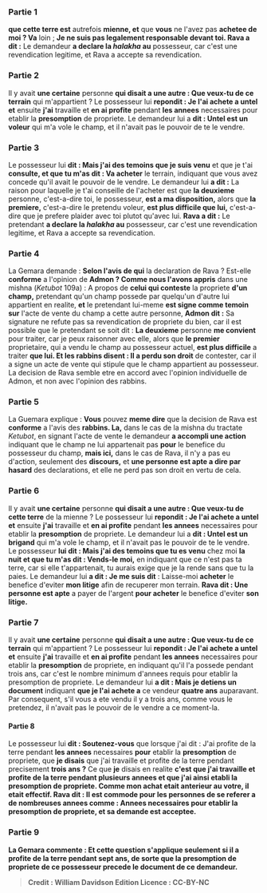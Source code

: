 
### Partie 1
<b>que cette terre est</b> autrefois <b>mienne, et</b> que <b>vous</b> ne l'avez pas <b>achetee de moi ? Va</b> loin ; <b>Je ne suis pas legalement responsable devant toi. Rava a dit :</b> Le demandeur <b>a declare la <i>halakha</i> au</b> possesseur, car c'est une revendication legitime, et Rava a accepte sa revendication.

### Partie 2
Il y avait <b>une certaine</b> personne <b>qui disait a une autre : Que veux-tu de ce terrain</b> qui m'appartient ? Le possesseur lui <b>repondit : Je l'ai achete a untel et</b> ensuite <b>j'ai</b> travaille et <b>en ai profite</b> pendant <b>les annees</b> necessaires pour etablir la <b>presomption</b> de propriete. Le demandeur lui a <b>dit : Untel est un voleur</b> qui m'a vole le champ, et il n'avait pas le pouvoir de te le vendre.

### Partie 3
Le possesseur lui <b>dit : Mais j'ai des temoins que je suis venu</b> et que je t'ai <b>consulte, et que tu m'as dit : Va acheter</b> le terrain, indiquant que vous avez concede qu'il avait le pouvoir de le vendre. Le demandeur lui <b>a dit :</b> La raison pour laquelle je t'ai conseille de l'acheter est que <b>la deuxieme</b> personne, c'est-a-dire toi, le possesseur, <b>est a ma disposition,</b> alors que <b>la premiere,</b> c'est-a-dire le pretendu voleur, <b>est plus difficile que lui,</b> c'est-a-dire que je prefere plaider avec toi plutot qu'avec lui. <b>Rava a dit :</b> Le pretendant <b>a declare la <i>halakha</i> au</b> possesseur, car c'est une revendication legitime, et Rava a accepte sa revendication.

### Partie 4
La Gemara demande : <b>Selon l'avis de qui</b> la declaration de Rava ? Est-elle <b>conforme</b> a l'opinion de <b>Admon ? Comme nous l'avons appris</b> dans une mishna (<i>Ketubot</i> 109a) : A propos de <b>celui qui conteste</b> la propriete <b>d'un champ,</b> pretendant qu'un champ possede par quelqu'un d'autre lui appartient en realite, <b>et</b> le pretendant lui-meme <b>est signe comme temoin sur</b> l'acte de vente du champ a cette autre personne, <b>Admon dit :</b> Sa signature ne refute pas sa revendication de propriete du bien, car il est possible que le pretendant se soit dit : <b>La deuxieme</b> personne <b>me convient</b> pour traiter, car je peux raisonner avec elle, alors que <b>le premier</b> proprietaire, qui a vendu le champ au possesseur actuel, <b>est plus difficile</b> a traiter <b>que lui. Et les rabbins disent : Il a perdu son droit</b> de contester, car il a signe un acte de vente qui stipule que le champ appartient au possesseur. La decision de Rava semble etre en accord avec l'opinion individuelle de Admon, et non avec l'opinion des rabbins.

### Partie 5
La Guemara explique : <b>Vous</b> pouvez <b>meme dire</b> que la decision de Rava est <b>conforme</b> a l'avis des <b>rabbins. La,</b> dans le cas de la mishna du tractate <i>Ketubot</i>, en signant l'acte de vente le demandeur <b>a accompli une action</b> indiquant que le champ ne lui appartenait pas <b>pour</b> le benefice du possesseur du champ, <b>mais ici,</b> dans le cas de Rava, il n'y a pas eu d'action, seulement des <b>discours,</b> et <b>une personne est apte a dire par hasard</b> des declarations, et elle ne perd pas son droit en vertu de cela.

### Partie 6
Il y avait <b>une certaine</b> personne <b>qui disait a une autre : Que veux-tu de cette terre</b> de la mienne ? Le possesseur lui <b>repondit : Je l'ai achete a untel et</b> ensuite <b>j'ai</b> travaille et <b>en ai profite</b> pendant <b>les annees</b> necessaires pour etablir la <b>presomption</b> de propriete. Le demandeur lui a <b>dit : Untel est un brigand</b> qui m'a vole le champ, et il n'avait pas le pouvoir de te le vendre. Le possesseur <b>lui dit : Mais j'ai des temoins que tu es venu</b> chez moi <b>la nuit et que tu m'as dit : Vends-le moi,</b> en indiquant que ce n'est pas ta terre, car si elle t'appartenait, tu aurais exige que je la rende sans que tu la paies. Le demandeur lui <b>a dit : Je me suis dit</b> : Laisse-moi <b>acheter</b> le benefice d'eviter <b>mon litige</b> afin de recuperer mon terrain. <b>Rava dit : Une personne est apte</b> a payer de l'argent <b>pour acheter</b> le benefice d'eviter <b>son litige.</b>

### Partie 7
Il y avait <b>une certaine</b> personne <b>qui disait a une autre : Que veux-tu de ce terrain</b> qui m'appartient ? Le possesseur lui <b>repondit : Je l'ai achete a untel et</b> ensuite <b>j'ai</b> travaille et <b>en ai profite</b> pendant <b>les annees</b> necessaires pour etablir la <b>presomption</b> de propriete, en indiquant qu'il l'a possede pendant trois ans, car c'est le nombre minimum d'annees requis pour etablir la presomption de propriete. Le demandeur lui <b>a dit : Mais je detiens un document</b> indiquant <b>que je l'ai achete a</b> ce vendeur <b>quatre ans</b> auparavant. Par consequent, s'il vous a ete vendu il y a trois ans, comme vous le pretendez, il n'avait pas le pouvoir de le vendre a ce moment-la.

#### Partie 8
Le possesseur lui <b>dit : Soutenez-vous</b> que lorsque j'ai dit : J'ai profite de la terre pendant <b>les annees</b> necessaires <b>pour</b> etablir la <b>presomption</b> de propriete, que <b>je disais</b> que j'ai travaille et profite de la terre pendant precisement <b>trois ans ?</b> Ce que <b>je</b> disais en realite <b>c'est que j'ai travaille et profite de la terre pendant <b>plusieurs annees</b> et que j'ai ainsi etabli la <b>presomption</b> de propriete. Comme mon achat etait anterieur au votre, il etait effectif. <b>Rava dit :</b> Il est <b>commode</b> pour les <b>personnes de se referer a de nombreuses annees</b> comme : <b>Annees</b> necessaires pour etablir la <b>presomption</b> de propriete, et sa demande est acceptee.

### Partie 9
La Gemara commente : <b>Et cette question</b> s'applique <b>seulement</b> si <b>il a profite</b> de la terre pendant <b>sept</b> ans, de sorte <b>que la presomption</b> de propriete <b>de ce</b> possesseur <b>precede le document de ce</b> demandeur.

>Credit : William Davidson Edition
>Licence : CC-BY-NC